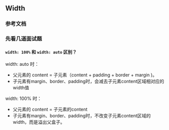 ## Width

### 参考文档


### 先看几道面试题
#### ```width: 100%``` 和 ```width: auto``` 区别？
width: auto 时：
- 父元素的 content = 子元素（content + padding + border + margin )。 
- 子元素有margin、border、padding时，会减去子元素content区域相对应的width值   

width: 100% 时：
- 父元素的 content = 子元素的content
- 子元素有margin、border、padding时，不改变子元素content区域的width，而是溢出父盒子。